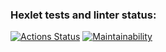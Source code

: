 ### Hexlet tests and linter status:
[![Actions Status](https://github.com/nunsez/java-project-61/actions/workflows/hexlet-check.yml/badge.svg)](https://github.com/nunsez/java-project-61/actions)
[![Maintainability](https://api.codeclimate.com/v1/badges/d4f6971812b914a2b5f5/maintainability)](https://codeclimate.com/github/nunsez/java-project-61/maintainability)
